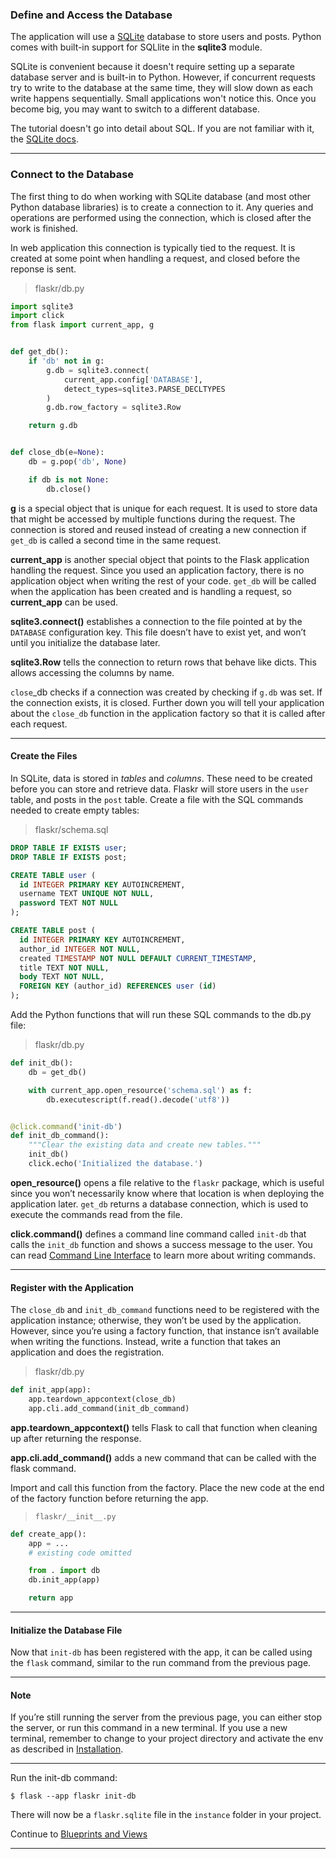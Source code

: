### Define and Access the Database

The application will use a [SQLite](https://www.sqlite.org/index.html) database to store users and posts. Python comes with built-in support for SQLlite in the **sqlite3** module.

SQLite is convenient because it doesn't require setting up a separate database server and is built-in to Python. However, if concurrent requests try to write to the database at the same time, they will slow down as each write happens sequentially. Small applications won't notice this. Once you become big, you may want to switch to a different database.

The tutorial doesn't go into detail about SQL. If you are not familiar with it, the [SQLite docs](https://docs.python.org/3/library/sqlite3.html).

----

### Connect to the Database

The first thing to do when working with SQLite database (and most other Python database libraries) is to create a connection to it. Any queries and operations are performed using the connection, which is closed after the work is finished.

In web application this connection is typically tied to the request. It is created at some point when handling a request, and closed before the reponse is sent.

> flaskr/db.py

```Python
import sqlite3
import click
from flask import current_app, g


def get_db():
    if 'db' not in g:
        g.db = sqlite3.connect(
            current_app.config['DATABASE'],
            detect_types=sqlite3.PARSE_DECLTYPES
        )
        g.db.row_factory = sqlite3.Row

    return g.db


def close_db(e=None):
    db = g.pop('db', None)

    if db is not None:
        db.close()
```

**g** is a special object that is unique for each request. It is used to store data that might be accessed by multiple functions during the request. The connection is stored and reused instead of creating a new connection if `get_db` is called a second time in the same request.

**current_app** is another special object that points to the Flask application handling the request. Since you used an application factory, there is no application object when writing the rest of your code. `get_db` will be called when the application has been created and is handling a request, so **current_app** can be used.

**sqlite3.connect()** establishes a connection to the file pointed at by the `DATABASE` configuration key. This file doesn’t have to exist yet, and won’t until you initialize the database later.

**sqlite3.Row** tells the connection to return rows that behave like dicts. This allows accessing the columns by name.

`close`_db checks if a connection was created by checking if `g.db` was set. If the connection exists, it is closed. Further down you will tell your application about the `close_db` function in the application factory so that it is called after each request.

----
#### Create the Files

In SQLite, data is stored in _tables_ and _columns_. These need to be created before you can store and retrieve data. Flaskr will store users in the `user` table, and posts in the `post` table. Create a file with the SQL commands needed to create empty tables:

> flaskr/schema.sql

```SQL
DROP TABLE IF EXISTS user;
DROP TABLE IF EXISTS post;

CREATE TABLE user (
  id INTEGER PRIMARY KEY AUTOINCREMENT,
  username TEXT UNIQUE NOT NULL,
  password TEXT NOT NULL
);

CREATE TABLE post (
  id INTEGER PRIMARY KEY AUTOINCREMENT,
  author_id INTEGER NOT NULL,
  created TIMESTAMP NOT NULL DEFAULT CURRENT_TIMESTAMP,
  title TEXT NOT NULL,
  body TEXT NOT NULL,
  FOREIGN KEY (author_id) REFERENCES user (id)
);
```

Add the Python functions that will run these SQL commands to the db.py file:

> flaskr/db.py

```Python
def init_db():
    db = get_db()

    with current_app.open_resource('schema.sql') as f:
        db.executescript(f.read().decode('utf8'))


@click.command('init-db')
def init_db_command():
    """Clear the existing data and create new tables."""
    init_db()
    click.echo('Initialized the database.')
```

**open_resource()** opens a file relative to the `flaskr` package, which is useful since you won’t necessarily know where that location is when deploying the application later. `get_db` returns a database connection, which is used to execute the commands read from the file.

**click.command()** defines a command line command called `init-db` that calls the `init_db` function and shows a success message to the user. You can read [Command Line Interface]() to learn more about writing commands.

----
#### Register with the Application

The `close_db` and `init_db_command` functions need to be registered with the application instance; otherwise, they won’t be used by the application. However, since you’re using a factory function, that instance isn’t available when writing the functions. Instead, write a function that takes an application and does the registration.

> flaskr/db.py

```Python
def init_app(app):
    app.teardown_appcontext(close_db)
    app.cli.add_command(init_db_command)
```

**app.teardown_appcontext()** tells Flask to call that function when cleaning up after returning the response.

**app.cli.add_command()** adds a new command that can be called with the flask command.

Import and call this function from the factory. Place the new code at the end of the factory function before returning the app.

> `flaskr/__init__.py`

```Python
def create_app():
    app = ...
    # existing code omitted

    from . import db
    db.init_app(app)

    return app
```

----
#### Initialize the Database File

Now that `init-db` has been registered with the app, it can be called using the `flask` command, similar to the run command from the previous page.

----
#### Note
If you’re still running the server from the previous page, you can either stop the server, or run this command in a new terminal. If you use a new terminal, remember to change to your project directory and activate the env as described in [Installation]().

----

Run the init-db command:

`$ flask --app flaskr init-db`

There will now be a `flaskr.sqlite` file in the `instance` folder in your project.

Continue to [Blueprints and Views]()

----

